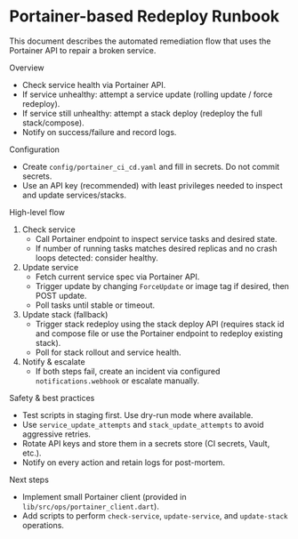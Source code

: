 # Portainer-based Redeploy Runbook

This document describes the automated remediation flow that uses the Portainer API to repair a broken service.

Overview
- Check service health via Portainer API.
- If service unhealthy: attempt a service update (rolling update / force redeploy).
- If service still unhealthy: attempt a stack deploy (redeploy the full stack/compose).
- Notify on success/failure and record logs.

Configuration
- Create `config/portainer_ci_cd.yaml` and fill in secrets. Do not commit secrets.
- Use an API key (recommended) with least privileges needed to inspect and update services/stacks.

High-level flow
1. Check service
   - Call Portainer endpoint to inspect service tasks and desired state.
   - If number of running tasks matches desired replicas and no crash loops detected: consider healthy.
2. Update service
   - Fetch current service spec via Portainer API.
   - Trigger update by changing `ForceUpdate` or image tag if desired, then POST update.
   - Poll tasks until stable or timeout.
3. Update stack (fallback)
   - Trigger stack redeploy using the stack deploy API (requires stack id and compose file or use the Portainer endpoint to redeploy existing stack).
   - Poll for stack rollout and service health.
4. Notify & escalate
   - If both steps fail, create an incident via configured `notifications.webhook` or escalate manually.

Safety & best practices
- Test scripts in staging first. Use dry-run mode where available.
- Use `service_update_attempts` and `stack_update_attempts` to avoid aggressive retries.
- Rotate API keys and store them in a secrets store (CI secrets, Vault, etc.).
- Notify on every action and retain logs for post-mortem.

Next steps
- Implement small Portainer client (provided in `lib/src/ops/portainer_client.dart`).
- Add scripts to perform `check-service`, `update-service`, and `update-stack` operations.
